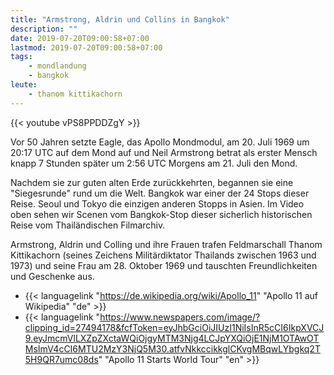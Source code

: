 ```yaml
---
title: "Armstrong, Aldrin und Collins in Bangkok"
description: ""
date: 2019-07-20T09:00:58+07:00
lastmod: 2019-07-20T09:00:58+07:00
tags:
    - mondlandung
    - bangkok
leute:
    - thanom kittikachorn
---
```


{{< youtube vPS8PPDDZgY >}}

Vor 50 Jahren setzte Eagle, das Apollo Mondmodul, am 20. Juli 1969 um 20:17 UTC auf dem Mond auf und Neil Armstrong betrat als erster Mensch knapp 7 Stunden sp&auml;ter um 2:56 UTC Morgens am 21. Juli den Mond. 

Nachdem sie zur guten alten Erde zur&uuml;ckkehrten, begannen sie eine "Siegesrunde" rund um die Welt. Bangkok war einer der 24 Stops dieser Reise. Seoul und Tokyo die einzigen anderen Stopps in Asien. Im Video oben sehen wir Scenen vom Bangkok-Stop dieser sicherlich historischen Reise vom Thail&auml;ndischen Filmarchiv.

Armstrong, Aldrin und Colling und ihre Frauen trafen Feldmarschall Thanom Kittikachorn (seines Zeichens Milit&auml;rdiktator Thailands zwischen 1963 und 1973) und seine Frau am 28. Oktober 1969 und tauschten Freundlichkeiten und Geschenke aus. 


-   {{< languagelink "https://de.wikipedia.org/wiki/Apollo_11" "Apollo 11 auf Wikipedia" "de" >}}
-   {{< languagelink "https://www.newspapers.com/image/?clipping_id=27494178&fcfToken=eyJhbGciOiJIUzI1NiIsInR5cCI6IkpXVCJ9.eyJmcmVlLXZpZXctaWQiOjgyMTM3Njg4LCJpYXQiOjE1NjM1OTAwOTMsImV4cCI6MTU2MzY3NjQ5M30.atfvNkkccikkglCKvgMBqwLYbgkq2T5H9QR7umc08ds" "Apollo 11 Starts World Tour" "en" >}}
